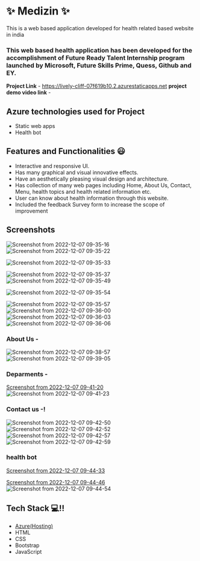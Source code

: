 
# ✨ Medizin ✨

This is a web based application developed for health related based website in india

### This web based health application has been developed for the accomplishment of Future Ready Talent Internship program launched by Microsoft, Future Skills Prime, Quess, Github and EY.


**Project Link** - https://lively-cliff-07f619b10.2.azurestaticapps.net
**project demo video link** - 

## Azure technologies used for Project

- Static web apps
- Health bot

## Features and Functionalities 😃

- Interactive and responsive UI.
- Has many graphical and visual innovative effects.
- Have an aesthetically pleasing visual design and architecture.
- Has collection of many web pages including Home, About Us, Contact, Menu, health topics and health related information etc.
- User can know about health information through this website.
- Included the feedback Survey form to increase the scope of improvement 

## Screenshots

![Screenshot from 2022-12-07 09-35-16](https://user-images.githubusercontent.com/113053189/206085834-ee1db56c-670f-4366-ab84-5dcdb25d4153.png)
![Screenshot from 2022-12-07 09-35-22](https://user-images.githubusercontent.com/113053189/206085886-aabf66b7-362a-4544-9c38-339c87a0faaf.png)

![Screenshot from 2022-12-07 09-35-33](https://user-images.githubusercontent.com/113053189/206085891-ce24cc39-67bb-49f3-b97d-84d1184e38ed.png)

![Screenshot from 2022-12-07 09-35-37](https://user-images.githubusercontent.com/113053189/206085897-c5e0e6a8-69a0-4e46-a67b-a048773e31dd.png)
![Screenshot from 2022-12-07 09-35-49](https://user-images.githubusercontent.com/113053189/206085903-0e179ae0-fd0e-4aba-863e-85b14160d2a1.png)

   ![Screenshot from 2022-12-07 09-35-54](https://user-images.githubusercontent.com/113053189/206085906-9ce3aadf-4d7d-4947-b019-659622bfb87a.png)

![Screenshot from 2022-12-07 09-35-57](https://user-images.githubusercontent.com/113053189/206085912-add85b6a-c4a6-4ecc-8f99-8b03bd3fe1d9.png)
![Screenshot from 2022-12-07 09-36-00](https://user-images.githubusercontent.com/113053189/206085923-91251964-1aeb-4a9f-8ef3-8fa71a851a0c.png)
![Screenshot from 2022-12-07 09-36-03](https://user-images.githubusercontent.com/113053189/206085937-db0b0feb-bd1b-4cea-888d-1503767cc1ac.png)
![Screenshot from 2022-12-07 09-36-06](https://user-images.githubusercontent.com/113053189/206085949-93d02dd8-ac6a-49cd-ae68-4e314b75d3c9.png)






### About Us -
![Screenshot from 2022-12-07 09-38-57](https://user-images.githubusercontent.com/113053189/206086157-ba3184fa-7ac6-47b8-acac-fbead8909e04.png)
![Screenshot from 2022-12-07 09-39-05](https://user-images.githubusercontent.com/113053189/206086164-0fe6c0b4-8ec4-482d-b146-5318c6135876.png)



### Deparments -

[Screenshot from 2022-12-07 09-41-20](https://user-images.githubusercontent.com/113053189/206086431-c4ab806d-418d-4604-815e-a4b3cfa80c0a.png)
![Screenshot from 2022-12-07 09-41-23](https://user-images.githubusercontent.com/113053189/206086589-253693fd-985e-4acf-be2c-ee72e355774b.png)

### Contact us -!
![Screenshot from 2022-12-07 09-42-50](https://user-images.githubusercontent.com/113053189/206086610-4c138fdd-a0a3-4e51-a664-0e424b0db5e0.png)
![Screenshot from 2022-12-07 09-42-52](https://user-images.githubusercontent.com/113053189/206086617-bd0a869c-7346-464b-890c-08b2b81ad269.png)
![Screenshot from 2022-12-07 09-42-57](https://user-images.githubusercontent.com/113053189/206086619-13c6d7c5-21ae-419a-b5c4-b4466185c5b3.png)
![Screenshot from 2022-12-07 09-42-59](https://user-images.githubusercontent.com/113053189/206086628-3e1b6acb-7359-46a3-94da-1e85b41b4c2a.png)





### health bot
[Screenshot from 2022-12-07 09-44-33](https://user-images.githubusercontent.com/113053189/206086778-15c60db2-1393-40b7-8b78-18835bd7dda9.png)

[Screenshot from 2022-12-07 09-44-46](https://user-images.githubusercontent.com/113053189/206086822-d46003ed-38a0-46be-bf00-b797b18fbe20.png)
![Screenshot from 2022-12-07 09-44-54](https://user-images.githubusercontent.com/113053189/206086859-36c8206c-60cb-4383-b489-60a45c45450e.png)

## Tech Stack 💻!!



- [Azure(Hosting)](https://azure.microsoft.com/en-in/features/azure-portal/)
- HTML
- CSS
- Bootstrap
- JavaScript
